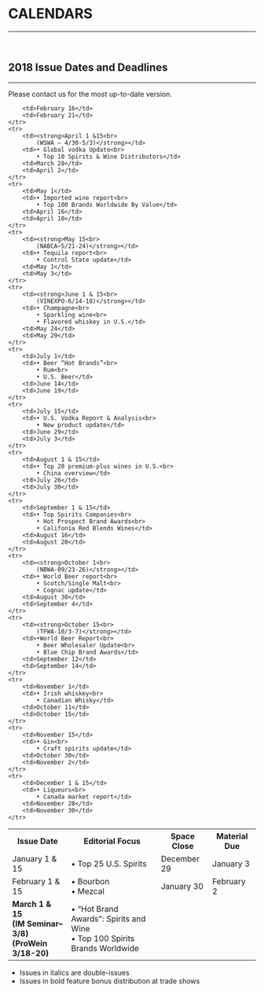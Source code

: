 # CALENDARS
---

<br />

## 2018 Issue Dates and Deadlines
---

Please contact us for the most up-to-date version.

<table>
    <tr>
        <th>Issue Date</th>
        <th>Editorial Focus</th>
        <th>Space Close</th>
        <th>Material Due</th>
    </tr>
    <tr>
        <td>January 1 & 15</td>
        <td>• Top 25 U.S. Spirits</td>
        <td>December 29</td>
        <td>January 3</td>
    </tr>
    <tr>
        <td>February 1 & 15</td>
        <td>• Bourbon<br>
            • Mezcal</td>
        <td>January 30</td>
        <td>February 2</td>
    </tr>
    <tr>
        <td><strong>March 1 & 15<br>
            (IM Seminar–3/8)<br>
            (ProWein 3/18-20)</strong></td>
        <td>• “Hot Brand Awards”: Spirits and Wine<br>
            • Top 100 Spirits Brands Worldwide</td>

        <td>February 16</td>
        <td>February 21</td>
    </tr>                                   
    <tr>
        <td><strong>April 1 &15<br>
            (WSWA – 4/30-5/3)</strong></td>
        <td>• Global vodka Update<br>
            • Top 10 Spirits & Wine Distributors</td>
        <td>March 28</td>
        <td>April 2</td>
    </tr>
    <tr>
        <td>May 1</td>
        <td>• Imported wine report<br>
            • Top 100 Brands Worldwide By Value</td>
        <td>April 16</td>
        <td>April 18</td>
    </tr>                       
    <tr>
        <td><strong>May 15<br>
            (NABCA–5/21-24)</strong></td>
        <td>• Tequila report<br>
            • Control State update</td>
        <td>May 1</td>
        <td>May 3</td>
    </tr>
    <tr>
        <td><strong>June 1 & 15<br>
            (VINEXPO-6/14-18)</strong></td>
        <td>• Champagne<br>
            • Sparkling wine<br>
            • Flavored whiskey in U.S.</td>
        <td>May 24</td>
        <td>May 29</td>
    </tr>
    <tr>
        <td>July 1</td>
        <td>• Beer “Hot Brands”<br>
            • Rum<br>
            • U.S. Beer</td>
        <td>June 14</td>
        <td>June 19</td>
    </tr>
    <tr>
        <td>July 15</td>
        <td>• U.S. Vodka Report & Analysis<br>
            • New product update</td>
        <td>June 29</td>
        <td>July 3</td>
    </tr>
    <tr>
        <td>August 1 & 15</td>
        <td>• Top 20 premium-plus wines in U.S.<br>
            • China overview</td>
        <td>July 26</td>
        <td>July 30</td>
    </tr>
    <tr>
        <td>September 1 & 15</td>
        <td>• Top Spirits Companies<br>
            • Hot Prospect Brand Awards<br>
            • Califonia Red Blends Wines</td>
        <td>August 16</td>
        <td>August 20</td>
    </tr>
    <tr>
        <td><strong>October 1<br>
            (NBWA-09/23-26)</strong></td>
        <td>• World Beer report<br>
            • Scotch/Single Malt<br>
            • Cognac update</td>
        <td>August 30</td>
        <td>September 4</td>
    </tr>
    <tr>
        <td><strong>October 15<br>
            (TFWA-10/3-7)</strong></td>
        <td>•World Beer Report<br>
            • Beer Wholesaler Update<br>
            • Blue Chip Brand Awards</td>
        <td>September 12</td>
        <td>September 14</td>
    </tr>
    <tr>
        <td>November 1</td>
        <td>• Irish whiskey<br>
            • Canadian Whisky</td>
        <td>October 11</td>
        <td>October 15</td>
    </tr>
    <tr>
        <td>November 15</td>
        <td>• Gin<br>
            • Craft spirits update</td>
        <td>October 30</td>
        <td>November 2</td>
    </tr>
    <tr>
        <td>December 1 & 15</td>
        <td>• Liqueurs<br>
            • Canada market report</td>
        <td>November 28</td>
        <td>November 30</td>
    </tr>
</table>

- Issues in italics are double-issues
- Issues in bold feature bonus distribution at trade shows
